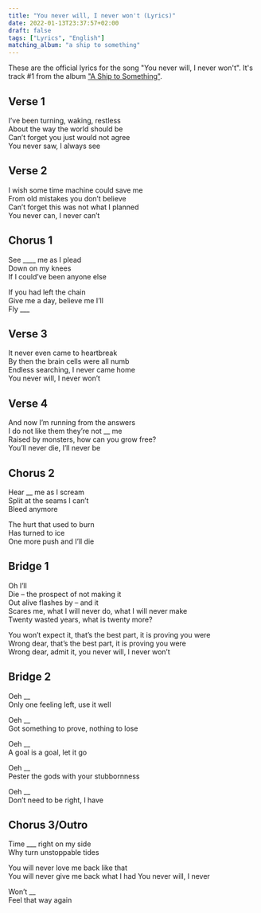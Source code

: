 ```yaml
---
title: "You never will, I never won't (Lyrics)"
date: 2022-01-13T23:37:57+02:00
draft: false
tags: ["Lyrics", "English"]
matching_album: "a ship to something"
---
```


These are the official lyrics for the song "You never will, I never won't". It's track #1 from the album ["A Ship to Something"](/albums/a-ship-to-something). 

## Verse 1
I’ve been turning, waking, restless  
About the way the world should be  
Can’t forget you just would not agree  
You never saw, I always see

## Verse 2
I wish some time machine could save me  
From old mistakes you don’t believe  
Can’t forget this was not what I planned  
You never can, I never can’t

## Chorus 1
See ____ me as I plead  
Down on my knees  
If I could’ve been anyone else

If you had left the chain  
Give me a day, believe me I’ll  
Fly ___

## Verse 3
It never even came to heartbreak  
By then the brain cells were all numb  
Endless searching, I never came home  
You never will, I never won’t

## Verse 4 
And now I’m running from the answers  
I do not like them they’re not __ me  
Raised by monsters, how can you grow free?  
You’ll never die, I’ll never be

## Chorus 2
Hear __ me as I scream  
Split at the seams I can’t  
Bleed anymore  

The hurt that used to burn  
Has turned to ice  
One more push and I’ll die

## Bridge 1
Oh I’ll  
Die – the prospect of not making it  
Out alive flashes by – and it  
Scares me, what I will never do, what I will never make  
Twenty wasted years, what is twenty more?

You won’t expect it, that’s the best part, it is proving you were  
Wrong dear, that’s the best part, it is proving you were  
Wrong dear, admit it, you never will, I never won’t

## Bridge 2
Oeh __  
Only one feeling left, use it well

Oeh __  
Got something to prove, nothing to lose

Oeh __  
A goal is a goal, let it go

Oeh __  
Pester the gods with your stubbornness

Oeh __  
Don’t need to be right, I have

## Chorus 3/Outro
Time ___ right on my side  
Why turn unstoppable tides

You will never love me back like that  
You will never give me back what I had
You never will, I never  

Won’t __  
Feel that way again


